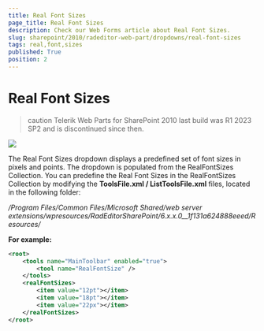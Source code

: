 ```yaml
---
title: Real Font Sizes
page_title: Real Font Sizes
description: Check our Web Forms article about Real Font Sizes.
slug: sharepoint/2010/radeditor-web-part/dropdowns/real-font-sizes
tags: real,font,sizes
published: True
position: 2
---
```


# Real Font Sizes

>caution Telerik Web Parts for SharePoint 2010 last build was R1 2023 SP2 and is discontinued since then.

![](images/DropDowns002.png)

The Real Font Sizes dropdown displays a predefined set of font sizes in pixels and points. The dropdown is populated from the RealFontSizes Collection. You can predefine the Real Font Sizes in the RealFontSizes Collection by modifying the **ToolsFile.xml / ListToolsFile.xml** files, located in the following folder:

_/Program Files/Common Files/Microsoft Shared/web server extensions/wpresources/RadEditorSharePoint/6.x.x.0__1f131a624888eeed/Resources/_

**For example:**

````XML
<root>  
    <tools name="MainToolbar" enabled="true">    
        <tool name="RealFontSize" />  
    </tools>  
    <realFontSizes>    
        <item value="12pt"></item>    
        <item value="18pt"></item>    
        <item value="22px"></item>  
    </realFontSizes>
</root>
````

